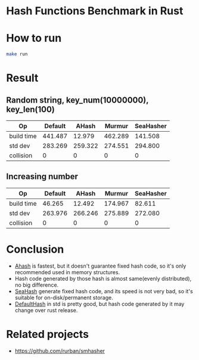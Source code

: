# Hash Functions Benchmark in Rust

# How to run
```bash
make run
```

# Result

## Random string, key_num(10000000), key_len(100)
| Op | Default | AHash | Murmur | SeaHasher |
| --- | --- | --- | --- | --- |
| build time | 441.487 | 12.979 | 462.289 | 141.508 |
| std dev | 283.269 | 259.322 | 274.551 | 294.800 |
| collision | 0 | 0 | 0 | 0 |


## Increasing number
| Op | Default | AHash | Murmur | SeaHasher |
| --- | --- | --- | --- | --- |
| build time | 46.265 | 12.492 | 174.967 | 82.611 |
| std dev | 263.976 | 266.246 | 275.889 | 272.080 |
| collision | 0 | 0 | 0 | 0 |


# Conclusion

- [Ahash](https://github.com/tkaitchuck/aHash) is fastest, but it doesn't guarantee fixed hash code, so it's only recommended used in memory structures.
- Hash code generated by those hash is almost same(evenly distributed), no big difference.
- [SeaHash](https://docs.rs/seahash/latest/seahash/) generate fixed hash code, and its speed is not very bad, so it's suitable for on-disk/permanent storage.
- [DefaultHash](https://doc.rust-lang.org/std/collections/hash_map/struct.DefaultHasher.html) in std is pretty good, but hash code generated by it may change over rust release.

# Related projects
- https://github.com/rurban/smhasher
